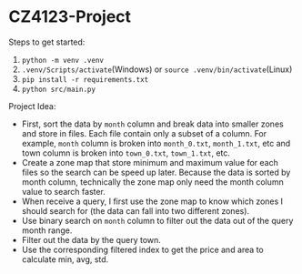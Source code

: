 # CZ4123-Project

Steps to get started:

1. `python -m venv .venv`
2. `.venv/Scripts/activate`(Windows) or `source .venv/bin/activate`(Linux)
3. `pip install -r requirements.txt`
5. `python src/main.py`


Project Idea:
- First, sort the data by `month` column and break data into smaller zones and store in files. Each file contain only a subset of a column. For example, `month` column is broken into `month_0.txt`, `month_1.txt`, etc and town column is broken into `town_0.txt`, `town_1.txt`, etc.
- Create a zone map that store minimum and maximum value for each files so the search can be speed up later. Because the data is sorted by month column, technically the zone map only need the month column value to search faster.
- When receive a query, I first use the zone map to know which zones I should search for (the data can fall into two different zones). 
- Use binary search on `month` column to filter out the data out of the query month range.
- Filter out the data by the query town.
- Use the corresponding filtered index to get the price and area to calculate min, avg, std.
